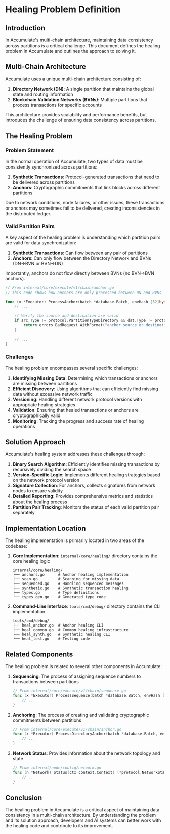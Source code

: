 # Healing Problem Definition

## Introduction

In Accumulate's multi-chain architecture, maintaining data consistency across partitions is a critical challenge. This document defines the healing problem in Accumulate and outlines the approach to solving it.

## Multi-Chain Architecture

Accumulate uses a unique multi-chain architecture consisting of:

1. **Directory Network (DN)**: A single partition that maintains the global state and routing information
2. **Blockchain Validation Networks (BVNs)**: Multiple partitions that process transactions for specific accounts

This architecture provides scalability and performance benefits, but introduces the challenge of ensuring data consistency across partitions.

## The Healing Problem

### Problem Statement

In the normal operation of Accumulate, two types of data must be consistently synchronized across partitions:

1. **Synthetic Transactions**: Protocol-generated transactions that need to be delivered across partitions
2. **Anchors**: Cryptographic commitments that link blocks across different partitions

Due to network conditions, node failures, or other issues, these transactions or anchors may sometimes fail to be delivered, creating inconsistencies in the distributed ledger.

### Valid Partition Pairs

A key aspect of the healing problem is understanding which partition pairs are valid for data synchronization:

1. **Synthetic Transactions**: Can flow between any pair of partitions
2. **Anchors**: Can only flow between the Directory Network and BVNs (DN→BVN or BVN→DN)

Importantly, anchors do not flow directly between BVNs (no BVN→BVN anchors).

```go
// From internal/core/execute/v1/chain/anchor.go
// This code shows how anchors are only processed between DN and BVNs

func (x *Executor) ProcessAnchor(batch *database.Batch, envHash [32]byte, txn *protocol.Transaction) error {
    // ...
    
    // Verify the source and destination are valid
    if src.Type != protocol.PartitionTypeDirectory && dst.Type != protocol.PartitionTypeDirectory {
        return errors.BadRequest.WithFormat("anchor source or destination must be the directory")
    }
    
    // ...
}
```

### Challenges

The healing problem encompasses several specific challenges:

1. **Identifying Missing Data**: Determining which transactions or anchors are missing between partitions
2. **Efficient Discovery**: Using algorithms that can efficiently find missing data without excessive network traffic
3. **Versioning**: Handling different network protocol versions with appropriate healing strategies
4. **Validation**: Ensuring that healed transactions or anchors are cryptographically valid
5. **Monitoring**: Tracking the progress and success rate of healing operations

## Solution Approach

Accumulate's healing system addresses these challenges through:

1. **Binary Search Algorithm**: Efficiently identifies missing transactions by recursively dividing the search space
2. **Version-Specific Logic**: Implements different healing strategies based on the network protocol version
3. **Signature Collection**: For anchors, collects signatures from network nodes to ensure validity
4. **Detailed Reporting**: Provides comprehensive metrics and statistics about the healing process
5. **Partition Pair Tracking**: Monitors the status of each valid partition pair separately

## Implementation Location

The healing implementation is primarily located in two areas of the codebase:

1. **Core Implementation**: `internal/core/healing/` directory contains the core healing logic
   ```
   internal/core/healing/
   ├── anchors.go      # Anchor healing implementation
   ├── scan.go         # Scanning for missing data
   ├── sequenced.go    # Handling sequenced messages
   ├── synthetic.go    # Synthetic transaction healing
   ├── types.go        # Type definitions
   └── types_gen.go    # Generated type code
   ```

2. **Command-Line Interface**: `tools/cmd/debug/` directory contains the CLI implementation
   ```
   tools/cmd/debug/
   ├── heal_anchor.go  # Anchor healing CLI
   ├── heal_common.go  # Common healing infrastructure
   ├── heal_synth.go   # Synthetic healing CLI
   └── heal_test.go    # Testing code
   ```

## Related Components

The healing problem is related to several other components in Accumulate:

1. **Sequencing**: The process of assigning sequence numbers to transactions between partitions
   ```go
   // From internal/core/execute/v1/chain/sequence.go
   func (x *Executor) ProcessSequence(batch *database.Batch, envHash [32]byte, txn *protocol.Transaction) error {
       // ...
   }
   ```

2. **Anchoring**: The process of creating and validating cryptographic commitments between partitions
   ```go
   // From internal/core/execute/v1/chain/anchor.go
   func (x *Executor) ProcessDirectoryAnchor(batch *database.Batch, envHash [32]byte, txn *protocol.Transaction) error {
       // ...
   }
   ```

3. **Network Status**: Provides information about the network topology and state
   ```go
   // From internal/node/config/network.go
   func (n *Network) Status(ctx context.Context) (*protocol.NetworkStatus, error) {
       // ...
   }
   ```

## Conclusion

The healing problem in Accumulate is a critical aspect of maintaining data consistency in a multi-chain architecture. By understanding the problem and its solution approach, developers and AI systems can better work with the healing code and contribute to its improvement.
